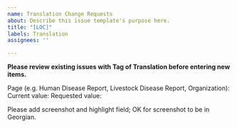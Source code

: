 ```yaml
---
name: Translation Change Requests
about: Describe this issue template's purpose here.
title: "[LOC]"
labels: Translation
assignees: ''

---
```


**Please review existing issues with Tag of Translation before entering new items.**

Page (e.g. Human Disease Report, Livestock Disease Report, Organization): 
Current value: 
Requested value: 

Please add screenshot and highlight field; OK for screenshot to be in Georgian.
